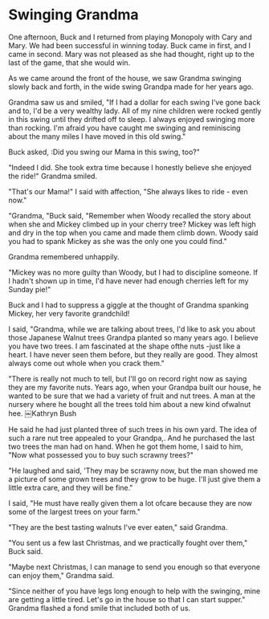 Swinging Grandma
================

One afternoon, Buck and I returned from playing Monopoly with Cary and Mary. We had
been successful in winning today. Buck came in first, and I came in second. Mary was
not pleased as she had thought, right up to the last of the game, that she would win.

As we came around the front of the house, we saw Grandma swinging slowly back and
forth, in the wide swing Grandpa made for her years ago.

Grandma saw us and smiled, "If I had a dollar for each swing I've gone back and to,
I'd be a very wealthy lady. All of my nine children were rocked gently in this swing
until they drifted off to sleep. I always enjoyed swinging more than rocking. I'm
afraid you have caught me swinging and reminiscing about the many miles I have moved
in this old swing."

Buck asked, :Did you swing our Mama in this swing, too?"

"Indeed I did. She took extra time because I honestly believe she enjoyed the ride!"
Grandma smiled.

"That's our Mama!" I said with affection, "She always likes to ride - even now."

"Grandma, "Buck said, "Remember when Woody recalled the story about when she and
Mickey climbed up in your cherry tree? Mickey was left high and dry in the top when
you came and made them climb down. Woody said you had to spank Mickey as she was the
only one you could find."

Grandma remembered unhappily.

"Mickey was no more guilty than Woody, but I had to discipline someone. If I hadn't
shown up in time, I'd have never had enough cherries left for my Sunday pie!"

Buck and I had to suppress a giggle at the thought of Grandma spanking Mickey, her
very favorite grandchild!

I said, "Grandma, while we are talking about trees, I'd like to ask you about those
Japanese Walnut trees Grandpa planted so many years ago. I believe you have two
trees. I am fascinated at the shape ofthe nuts -just like a heart. I have never seen
them before, but they really are good. They almost always come out whole when you
crack them."

"There is really not much to tell, but I'll go on record right now as saying they are
my favorite nuts. Years ago, when your Grandpa built our house, he wanted to be sure
that we had a variety of fruit and nut trees. A man at the nursery where he bought
all the trees told him about a new kind ofwalnut hee.  ￼Kathryn Bush

He said he had just planted three of such trees in his own yard. The idea of such a
rare nut tree appealed to your Grandpa,. And he purchased the last two trees the man
had on hand. When he got them home, I said to him, "Now what possessed you to buy
such scrawny trees?"

"He laughed and said, 'They may be scrawny now, but the man showed me a picture of
some grown trees and they grow to be huge. I'll just give them a little extra care,
and they will be fine."

I said, "He must have really given them a lot ofcare because they are now some of the
largest trees on your farm."

"They are the best tasting walnuts I've ever eaten," said Grandma.

"You sent us a few last Christmas, and we practically fought over them," Buck said.

"Maybe next Christmas, I can manage to send you enough so that everyone can enjoy
them," Grandma said.

"Since neither of you have legs long enough to help with the swinging, mine are
getting a little tired. Let's go in the house so that I can start supper." Grandma
flashed a fond smile that included both of us.

